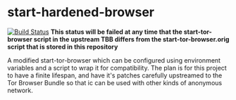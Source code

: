 # start-hardened-browser

[![Build Status](https://travis-ci.com/eyedeekay/start-hardened-browser.svg?branch=master)](https://travis-ci.com/eyedeekay/start-hardened-browser) **This status will be failed at any time that the start-tor-browser script in the upstream TBB differs from the start-tor-browser.orig script that is stored in this repository**

A modified start-tor-browser which can be configured using environment variables
and a script to wrap it for compatibility. The plan is for this project to have
a finite lifespan, and have it's patches carefully upstreamed to the Tor Browser
Bundle so that ic can be used with other kinds of anonymous network.

